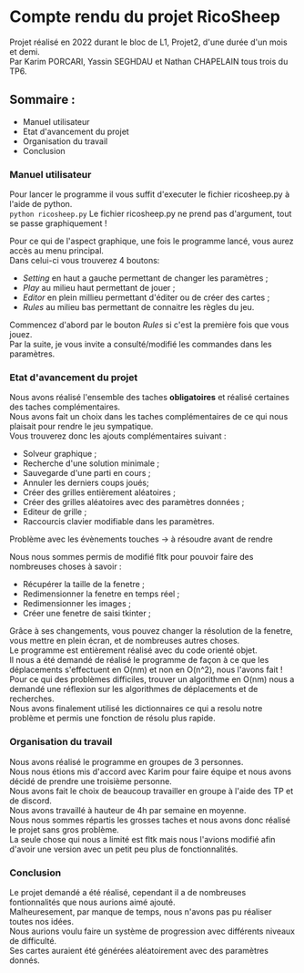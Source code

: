 # Compte rendu du projet RicoSheep
Projet réalisé en 2022 durant le bloc de L1, Projet2, d'une durée d'un mois et demi. <br>
Par Karim PORCARI, Yassin SEGHDAU et Nathan CHAPELAIN tous trois du TP6.

## Sommaire :
- Manuel utilisateur
- Etat d'avancement du projet
- Organisation du travail
- Conclusion

### Manuel utilisateur
Pour lancer le programme il vous suffit d'executer le fichier ricosheep.py à l'aide de python. <br>
`python ricosheep.py`
Le fichier ricosheep.py ne prend pas d'argument, tout se passe graphiquement ! <br>

Pour ce qui de l'aspect graphique, une fois le programme lancé, vous aurez accès au menu principal. <br>
Dans celui-ci vous trouverez 4 boutons:
- _Setting_ en haut a gauche permettant de changer les paramètres ;
- _Play_ au milieu haut permettant de jouer ;
- _Editor_ en plein millieu permettant d'éditer ou de créer des cartes ;
- _Rules_ au milieu bas permettant de connaitre les règles du jeu.
 
Commencez d'abord par le bouton _Rules_ si c'est la première fois que vous jouez. <br>
Par la suite, je vous invite a consulté/modifié les commandes dans les paramètres. <br>


### Etat d'avancement du projet
Nous avons réalisé l'ensemble des taches **obligatoires** et réalisé certaines des taches complémentaires. <br>
Nous avons fait un choix dans les taches complémentaires de ce qui nous plaisait pour rendre le jeu sympatique. <br>
Vous trouverez donc les ajouts complémentaires suivant :
- Solveur graphique ;
- Recherche d'une solution minimale ;
- Sauvegarde d'une parti en cours ;
- Annuler les derniers coups joués;
- Créer des grilles entièrement aléatoires ;
- Créer des grilles aléatoires avec des paramètres données ;
- Editeur de grille ;
- Raccourcis clavier modifiable dans les paramètres.

Problème avec les évènements touches -> à résoudre avant de rendre

Nous nous sommes permis de modifié fltk pour pouvoir faire des nombreuses choses à savoir :
- Récupérer la taille de la fenetre ;
- Redimensionner la fenetre en temps réel ;
- Redimensionner les images ;
- Créer une fenetre de saisi tkinter ;

Grâce à ses changements, vous pouvez changer la résolution de la fenetre, vous mettre en plein écran, et de nombreuses autres choses. <br>
Le programme est entièrement réalisé avec du code orienté objet. <br>
Il nous a été demandé de réalisé le programme de façon à ce que les déplacements s'effectuent en O(nm) et non en O(n^2), nous l'avons fait ! <br>
Pour ce qui des problèmes difficiles, trouver un algorithme en O(nm) nous a demandé une réflexion sur les algorithmes de déplacements et de recherches. <br>
Nous avons finalement utilisé les dictionnaires ce qui a resolu notre problème et permis une fonction de résolu plus rapide. <br>

### Organisation du travail
Nous avons réalisé le programme en groupes de 3 personnes. <br>
Nous nous étions mis d'accord avec Karim pour faire équipe et nous avons décidé de prendre une troisième personne. <br>
Nous avons fait le choix de beaucoup travailler en groupe à l'aide des TP et de discord. <br>
Nous avons travaillé à hauteur de 4h par semaine en moyenne. <br> 
Nous nous sommes répartis les grosses taches et nous avons donc réalisé le projet sans gros problème. <br>
La seule chose qui nous a limité est fltk mais nous l'avions modifié afin d'avoir une version avec un petit peu plus de fonctionnalités. <br>

### Conclusion
Le projet demandé a été réalisé, cependant il a de nombreuses fontionnalités que nous aurions aimé ajouté. <br>
Malheuresement, par manque de temps, nous n'avons pas pu réaliser toutes nos idées. <br>
Nous aurions voulu faire un système de progression avec différents niveaux de difficulté. <br>
Ses cartes auraient été générées aléatoirement avec des paramètres donnés. <br>